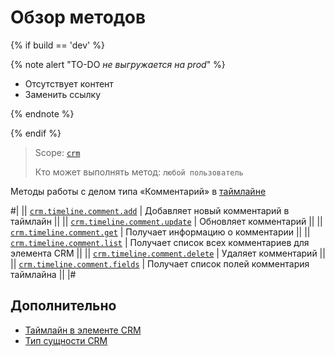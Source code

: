 # Обзор методов

{% if build == 'dev' %}

{% note alert "TO-DO _не выгружается на prod_" %}

- Отсутствует контент
- Заменить ссылку

{% endnote %}

{% endif %}

> Scope: [`crm`](../../../scopes/permissions.md)
>
> Кто может выполнять метод: `любой пользователь`

Методы работы с делом типа «Комментарий» в [таймлайне](https://helpdesk.bitrix24.ru/open/16749348/)

#|
|| [`crm.timeline.comment.add`](./crm-timeline-comment-add.md)   | Добавляет новый комментарий в таймлайн ||
|| [`crm.timeline.comment.update`](./crm-timeline-comment-update.md)  |  Обновляет комментарий ||
|| [`crm.timeline.comment.get`](./crm-timeline-comment-get.md)   |  Получает информацию о комментарии ||
|| [`crm.timeline.comment.list`](./crm-timeline-comment-list.md) |  Получает список всех комментариев для элемента CRM ||
|| [`crm.timeline.comment.delete`](./crm-timeline-comment-delete.md)  |  Удаляет комментарий ||
|| [`crm.timeline.comment.fields`](./crm-timeline-comment-fields.md)  | Получает список полей комментария таймлайна ||
|# 

## Дополнительно

- [Таймлайн в элементе CRM](https://helpdesk.bitrix24.ru/open/16749348/)
- [Тип сущности CRM](https://dev.1c-bitrix.ru/rest_help/crm/constants.php) 


